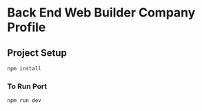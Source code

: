 # Back End Web Builder Company Profile

## Project Setup

```sh
npm install
```
### To Run Port

```sh
npm run dev
```